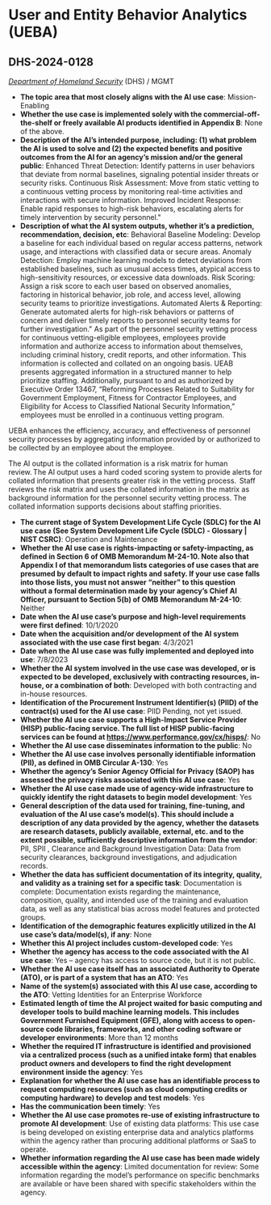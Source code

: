 # User and Entity Behavior Analytics (UEBA)
## DHS-2024-0128
_[Department of Homeland Security](<../3_agency/Department of Homeland Security.md>)_ (DHS) / MGMT


+ **The topic area that most closely aligns with the AI use case**: Mission-Enabling
+ **Whether the use case is implemented solely with the commercial-off-the-shelf or freely available AI products identified in Appendix B**: None of the above.
+ **Description of the AI’s intended purpose, including: (1) what problem the AI is used to solve and (2) the expected benefits and positive outcomes from the AI for an agency’s mission and/or the general public**: Enhanced Threat Detection: Identify patterns in user behaviors that deviate from normal baselines, signaling potential insider threats or security risks. Continuous Risk Assessment: Move from static vetting to a continuous vetting process by monitoring real-time activities and interactions with secure information.
Improved Incident Response: Enable rapid responses to high-risk behaviors, escalating alerts for timely intervention by security personnel."
+ **Description of what the AI system outputs, whether it’s a prediction, recommendation, decision, etc**: Behavioral Baseline Modeling: Develop a baseline for each individual based on regular access patterns, network usage, and interactions with classified data or secure areas.
Anomaly Detection: Employ machine learning models to detect deviations from established baselines, such as unusual access times, atypical access to high-sensitivity resources, or excessive data downloads.
Risk Scoring: Assign a risk score to each user based on observed anomalies, factoring in historical behavior, job role, and access level, allowing security teams to prioritize investigations.
Automated Alerts & Reporting: Generate automated alerts for high-risk behaviors or patterns of concern and deliver timely reports to personnel security teams for further investigation."
As part of the personnel security vetting process for continuous vetting-eligible employees, employees provide information and authorize access to information about themselves, including criminal history, credit reports, and other information. This information is collected and collated on an ongoing basis. UEAB presents aggregated information in a structured manner to help prioritize staffing.  Additionally, pursuant to and as authorized by Executive Order 13467, “Reforming Processes Related to Suitability for Government Employment, Fitness for Contractor Employees, and Eligibility for Access to Classified National Security Information,” employees must be enrolled in a continuous vetting program.   

UEBA enhances the efficiency, accuracy, and effectiveness of personnel security processes by aggregating information provided by or authorized to be collected by an employee about the employee.   

The AI output is the collated information is a risk matrix for human review. The AI output uses a hard coded scoring system to provide alerts for collated information that presents greater risk in the vetting process.  Staff reviews the risk matrix and uses the collated information in the matrix as background information for the personnel security vetting process. The collated information supports decisions about staffing priorities. 
+ **The current stage of System Development Life Cycle (SDLC) for the AI use case (See System Development Life Cycle (SDLC) - Glossary | NIST CSRC)**: Operation and Maintenance
+ **Whether the AI use case is rights-impacting or safety-impacting, as defined in Section 6 of OMB Memorandum M-24-10. Note also that Appendix I of that memorandum lists categories of use cases that are presumed by default to impact rights and safety. If your use case falls into those lists, you must not answer “neither” to this question without a formal determination made by your agency’s Chief AI Officer, pursuant to Section 5(b) of OMB Memorandum M-24-10**: Neither
+ **Date when the AI use case’s purpose and high-level requirements were first defined**: 10/1/2020
+ **Date when the acquisition and/or development of the AI system associated with the use case first began**: 4/3/2021
+ **Date when the AI use case was fully implemented and deployed into use**: 7/8/2023
+ **Whether the AI system involved in the use case was developed, or is expected to be developed, exclusively with contracting resources, in-house, or a combination of both**: Developed with both contracting and in-house resources.
+ **Identification of the Procurement Instrument Identifier(s) (PIID) of the contract(s) used for the AI use case**: PIID Pending, not yet issued.
+ **Whether the AI use case supports a High-Impact Service Provider (HISP) public-facing service. The full list of HISP public-facing services can be found at https://www.performance.gov/cx/hisps/**: No
+ **Whether the AI use case disseminates information to the public**: No
+ **Whether the AI use case involves personally identifiable information (PII), as defined in OMB Circular A-130**: Yes
+ **Whether the agency’s Senior Agency Official for Privacy (SAOP) has assessed the privacy risks associated with this AI use case**: Yes
+ **Whether the AI use case made use of agency-wide infrastructure to quickly identify the right datasets to begin model development**: Yes
+ **General description of the data used for training, fine-tuning, and evaluation of the AI use case’s model(s). This should include a description of any data provided by the agency, whether the datasets are research datasets, publicly available, external, etc. and to the extent possible, sufficiently descriptive information from the vendor**: PII, SPII , Clearance and Background Investigation Data: Data from security clearances, background investigations, and adjudication records.
+ **Whether the data has sufficient documentation of its integrity, quality, and validity as a training set for a specific task**: Documentation is complete: Documentation exists regarding the maintenance, composition, quality, and intended use of the training and evaluation data, as well as any statistical bias across model features and protected groups.
+ **Identification of the demographic features explicitly utilized in the AI use case’s data/model(s), if any**: None
+ **Whether this AI project includes custom-developed code**: Yes
+ **Whether the agency has access to the code associated with the AI use case**: Yes – agency has access to source code, but it is not public.
+ **Whether the AI use case itself has an associated Authority to Operate (ATO), or is part of a system that has an ATO**: Yes
+ **Name of the system(s) associated with this AI use case, according to the ATO**: Vetting Identities for an Enterprise Workforce
+ **Estimated length of time the AI project waited for basic computing and developer tools to build machine learning models. This includes Government Furnished Equipment (GFE), along with access to open-source code libraries, frameworks, and other coding software or developer environments**: More than 12 months
+ **Whether the required IT infrastructure is identified and provisioned via a centralized process (such as a unified intake form) that enables product owners and developers to find the right development environment inside the agency**: Yes
+ **Explanation for whether the AI use case has an identifiable process to request computing resources (such as cloud computing credits or computing hardware) to develop and test models**: Yes
+ **Has the communication been timely**: Yes
+ **Whether the AI use case promotes re-use of existing infrastructure to promote AI development**: Use of existing data platforms: This use case is being developed on existing enterprise data and analytics platforms within the agency rather than procuring additional platforms or SaaS to operate.
+ **Whether information regarding the AI use case has been made widely accessible within the agency**: Limited documentation for review: Some information regarding the model’s performance on specific benchmarks are available or have been shared with specific stakeholders within the agency.
